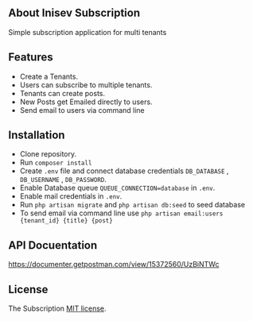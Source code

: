 ## About Inisev Subscription

Simple subscription application for multi tenants

## Features

- Create a Tenants.
- Users can subscribe to multiple tenants.
- Tenants can create posts.
- New Posts get Emailed directly to users.
- Send email to users via command line

## Installation

- Clone repository.
- Run ``composer install``
- Create ``.env`` file and connect database credentials ``DB_DATABASE`` , ``DB_USERNAME`` , ``DB_PASSWORD``.
- Enable Database queue ``QUEUE_CONNECTION=database`` in ``.env``.
- Enable mail credentials in ``.env``.
- Run ``php artisan migrate`` and ``php artisan db:seed`` to seed database
- To send email via command line use ``php artisan email:users {tenant_id} {title} {post}``

## API Docuentation
https://documenter.getpostman.com/view/15372560/UzBiNTWc

## License

The Subscription [MIT license](https://opensource.org/licenses/MIT).
